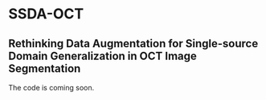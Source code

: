 # SSDA-OCT
## Rethinking Data Augmentation for Single-source Domain Generalization in OCT Image Segmentation
The code is coming soon. 
